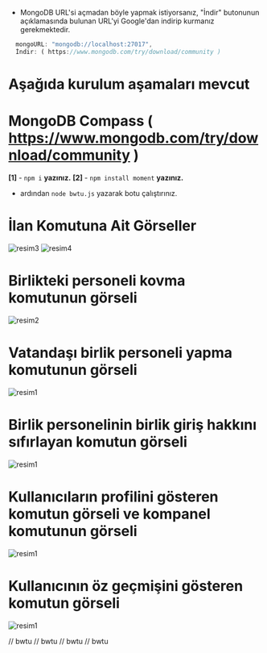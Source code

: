 - MongoDB URL'si açmadan böyle yapmak istiyorsanız, "İndir" butonunun açıklamasında bulunan URL'yi Google'dan indirip kurmanız gerekmektedir.
```js
  mongoURL: "mongodb://localhost:27017",
  İndir: ( https://www.mongodb.com/try/download/community )
```
# Aşağıda kurulum aşamaları mevcut
# MongoDB Compass ( https://www.mongodb.com/try/download/community )

**[1]** - `npm i` **yazınız.**
**[2]** - `npm install moment` **yazınız.**
- ardından `node bwtu.js` yazarak botu çalıştırınız.

# İlan Komutuna Ait Görseller
![resim3](https://cdn.discordapp.com/attachments/1280460934158094346/1280460977594437685/image.png?ex=66d829b6&is=66d6d836&hm=0f3dc3034162c526b6ba936a91687d874447f1b615cc34d125b18959e5afc58e&)
![resim4](https://cdn.discordapp.com/attachments/1280460934158094346/1280461844137513106/image.png?ex=66d82a85&is=66d6d905&hm=59818de2e5c0f4b422ddfebaa5a800906af026c3e75842da4adf4c8d2526203f&)
# Birlikteki personeli kovma komutunun görseli
![resim2](https://cdn.discordapp.com/attachments/1280460934158094346/1280461017914282015/image.png?ex=66d829c0&is=66d6d840&hm=5d6bdf7db7990f12220a2378541e863c85c7ad73537698f352a213d2b638c7a1&)
# Vatandaşı birlik personeli yapma komutunun görseli
![resim1](https://cdn.discordapp.com/attachments/1280460934158094346/1280461042106896434/image.png?ex=66d829c6&is=66d6d846&hm=155d3e4aed4c0f865ff432f78b0835bb68992e3bf672da74ab4c9f2f4770fd97&)
# Birlik personelinin birlik giriş hakkını sıfırlayan komutun görseli
![resim1](https://cdn.discordapp.com/attachments/1280460934158094346/1280461067658727434/image.png?ex=66d829cc&is=66d6d84c&hm=0656cfdc79009e66e5bf5ef0050ada10efc476a770b35f36ebf3063daf304cef&)
# Kullanıcıların profilini gösteren komutun görseli ve kompanel komutunun görseli
![resim1](https://cdn.discordapp.com/attachments/1280460934158094346/1280461129532969050/image.png?ex=66d829db&is=66d6d85b&hm=cb06b37b251ce5958079ced4887e705f344108e0321073f9c126a2067b6a8f8f&)
# Kullanıcının öz geçmişini gösteren komutun görseli
![resim1](https://cdn.discordapp.com/attachments/1280460934158094346/1280461129532969050/image.png?ex=66d829db&is=66d6d85b&hm=cb06b37b251ce5958079ced4887e705f344108e0321073f9c126a2067b6a8f8f&)


// bwtu // bwtu // bwtu // bwtu
